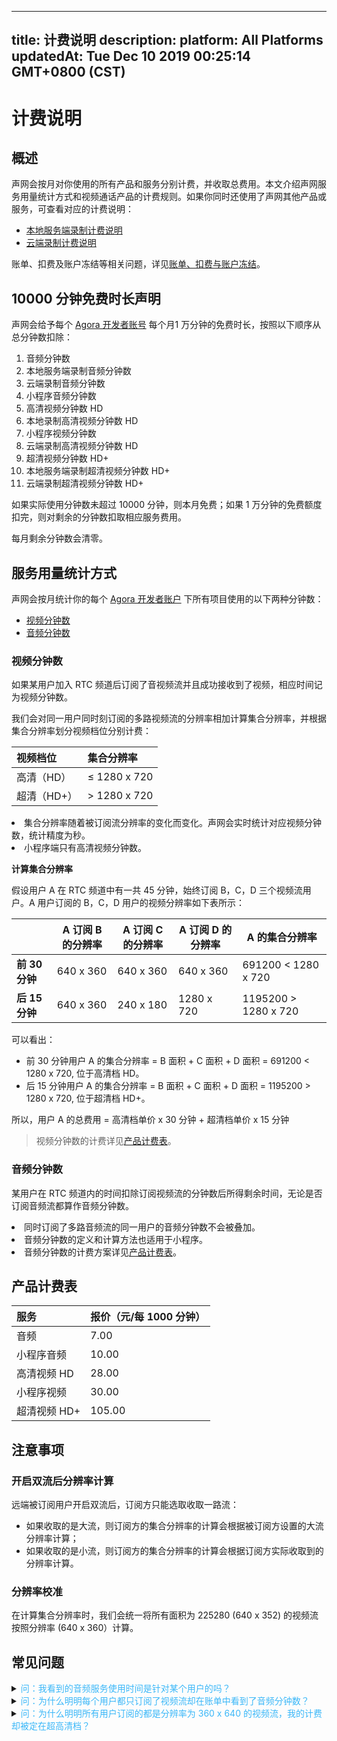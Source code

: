 
---
title: 计费说明
description: 
platform: All Platforms
updatedAt: Tue Dec 10 2019 00:25:14 GMT+0800 (CST)
---
# 计费说明
## 概述



声网会按月对你使用的所有产品和服务分别计费，并收取总费用。本文介绍声网服务用量统计方式和视频通话产品的计费规则。如果你同时还使用了声网其他产品或服务，可查看对应的计费说明：


- [本地服务端录制计费说明](https://docs.agora.io/cn/Recording/billing_recording?platform=All%20Platforms)
- [云端录制计费说明](https://docs.agora.io/cn/cloud-recording/billing_cloud_recording?platform=All%20Platforms)



账单、扣费及账户冻结等相关问题，详见[账单、扣费与账户冻结](https://docs.agora.io/cn/faq/billing_account)。



## 10000 分钟免费时长声明

声网会给予每个 [Agora 开发者账号](https://console.agora.io/) 每个月1 万分钟的免费时长，按照以下顺序从总分钟数扣除：

1. 音频分钟数
2. 本地服务端录制音频分钟数
3. 云端录制音频分钟数
4. 小程序音频分钟数
5. 高清视频分钟数 HD
6. 本地录制高清视频分钟数 HD
7. 小程序视频分钟数
8. 云端录制高清视频分钟数 HD
9. 超清视频分钟数 HD+
10. 本地服务端录制超清视频分钟数 HD+
11. 云端录制超清视频分钟数 HD+

如果实际使用分钟数未超过 10000 分钟，则本月免费；如果 1 万分钟的免费额度扣完，则对剩余的分钟数扣取相应服务费用。

<div class="alert note">每月剩余分钟数会清零。</div>

## 服务用量统计方式




声网会按月统计你的每个 [Agora 开发者账户](https://console.agora.io/) 下所有项目使用的以下两种分钟数：
- [视频分钟数](#vmin)
- [音频分钟数](#amin)





### <a name="vmin"></a>视频分钟数 

如果某用户加入 RTC 频道后订阅了音视频流并且成功接收到了视频，相应时间记为视频分钟数。

我们会对同一用户同时刻订阅的多路视频流的分辨率相加计算集合分辨率，并根据集合分辨率划分视频档位分别计费：



| 视频档位    | 集合分辨率   |
| :---------- | :----------- |
| 高清（HD）  | ≤ 1280 x 720 |
| 超清（HD+） | > 1280 x 720 |





<div class="alert note"><li>集合分辨率随着被订阅流分辨率的变化而变化。声网会实时统计对应视频分钟数，统计精度为秒。</li><li>小程序端只有高清视频分钟数。</li></div>

**计算集合分辨率**

假设用户 A 在 RTC 频道中有一共 45 分钟，始终订阅 B，C，D 三个视频流用户。A 用户订阅的 B，C，D 用户的视频分辨率如下表所示：

|                | A 订阅 B 的分辨率 | A 订阅 C 的分辨率  | A 订阅 D 的分辨率   | A 的集合分辨率       |
| -------------- | ---------- | -------- | ---------- | -------------------- |
| **前 30 分钟** | 640 x 360  | 640 x 360 | 640 x 360  | 691200 < 1280 x 720  |
| **后 15 分钟** | 640 x 360  | 240 x 180 | 1280 x 720 | 1195200 > 1280 x 720 |

可以看出：

- 前 30 分钟用户 A 的集合分辨率 = B 面积 + C 面积 + D 面积 = 691200 < 1280 x 720, 位于高清档 HD。
- 后 15 分钟用户 A 的集合分辨率 = B 面积 + C 面积 + D 面积 = 1195200 > 1280 x 720,  位于超清档 HD+。

所以，用户 A 的总费用 = 高清档单价 x 30 分钟 + 超清档单价 x 15 分钟 

> 视频分钟数的计费详见[产品计费表](#billing)。


### <a name="amin"></a>音频分钟数 

某用户在 RTC 频道内的时间扣除订阅视频流的分钟数后所得剩余时间，无论是否订阅音频流都算作音频分钟数。


<div class="alert note"><li>同时订阅了多路音频流的同一用户的音频分钟数不会被叠加。</li><li>音频分钟数的定义和计算方法也适用于小程序。</li><li>音频分钟数的计费方案详见<a href="#billing">产品计费表</a>。</li></div>






## 产品计费表






| 服务<a name="billing"></a>         | 报价（元/每 1000 分钟） |
| :----------- | :---------------------- |
| 音频         | 7.00                    |
| 小程序音频   | 10.00                   |
| 高清视频 HD  | 28.00                   |
| 小程序视频   | 30.00                   |
| 超清视频 HD+ | 105.00                  |







## 注意事项


### 开启双流后分辨率计算 

远端被订阅用户开启双流后，订阅方只能选取收取一路流：

- 如果收取的是大流，则订阅方的集合分辨率的计算会根据被订阅方设置的大流分辨率计算；
- 如果收取的是小流，则订阅方的集合分辨率的计算会根据订阅方实际收取到的分辨率计算。

### 分辨率校准

在计算集合分辨率时，我们会统一将所有面积为 225280 (640 x 352) 的视频流按照分辨率 (640 x 360）计算。





## 常见问题


<details>
	<summary><font color="#3ab7f8">问：我看到的音频服务使用时间是针对某个用户的吗？</font></summary>

不是的。你看到的音频分钟数是你的这个 Agora 开发者账户下的所有用户的音频服务使用时间的汇总。换言之，我们提供的音频分钟数既不是某个用户的分钟数，也不是某一个频道内的所有用户的分钟数，而是该 Agora 开发者账户下所有频道内的所有用户的分钟数的总和。

</details>




<details>
	<summary><font color="#3ab7f8">问：为什么明明每个用户都只订阅了视频流却在账单中看到了音频分钟数？</font></summary>
  <li>有可能被订阅的用户并没有订阅任何视频流，那么该用户的集合分辨率为 0，那么这个用户会被统计为音频服务用户。</li>
	<li>有可能此时由于被订阅流的原因或网络原因导致某用户没有收到视频，此刻的集合分辨率计算为 0，那么该用户也会被统计为音频服务用户。</li>

</details>
<details>
	<summary><font color="#3ab7f8">问：为什么明明所有用户订阅的都是分辨率为 360 x 640 的视频流，我的计费却被定在超高清档？</font></summary>


由于集合分辨率是对你订阅的流的分辨率进行求和。所以，你订阅的视频流越多，你的集合分辨率越有可能超过 1280 x 720 的超清档。

</details>





